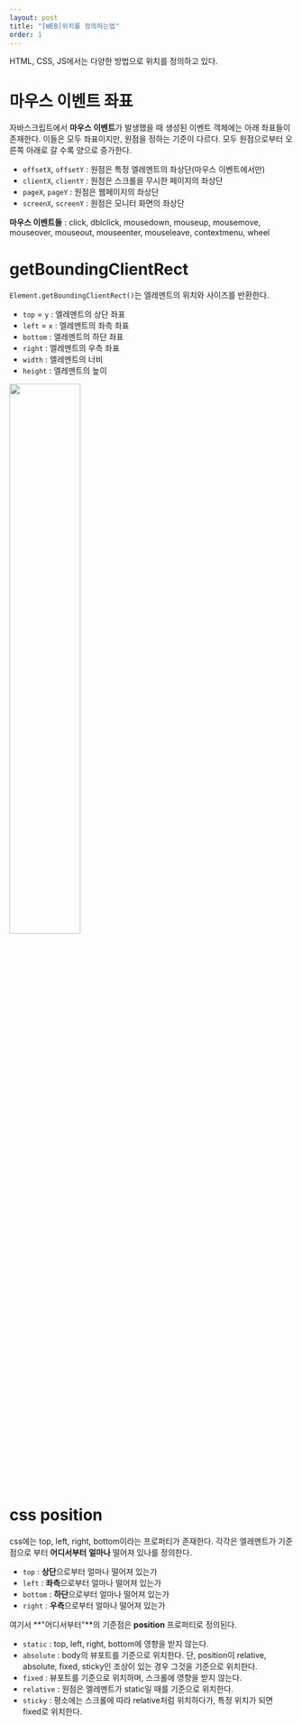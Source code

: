 ```yaml
---
layout: post
title: "[WEB]위치를 정의하는법"
order: 1
---
```


HTML, CSS, JS에서는 다양한 방법으로 위치를 정의하고 있다.

# 마우스 이벤트 좌표

자바스크립트에서 **마우스 이벤트**가 발생했을 때 생성된 이벤트 객체에는 아래 좌표들이 존재한다. 이들은 모두 좌표이지만, 원점을 정하는 기준이 다르다. 모두 원점으로부터 오른쪽 아래로 갈 수록 양으로 증가한다.

- `offsetX`, `offsetY` : 원점은 특정 엘레멘트의 좌상단(마우스 이벤트에서만)
- `clientX`, `clientY` : 원점은 스크롤을 무시한 페이지의 좌상단
- `pageX`, `pageY` : 원점은 웹페이지의 좌상단
- `screenX`, `screenY` : 원점은 모니터 화면의 좌상단

**마우스 이벤트들** : click, dblclick, mousedown, mouseup, mousemove, mouseover, mouseout, mouseenter, mouseleave, contextmenu, wheel



# getBoundingClientRect

`Element.getBoundingClientRect()`는 엘레멘트의 위치와 사이즈를 반환한다. 

- `top` = `y` : 엘레멘트의 상단 좌표
- `left` = `x` : 엘레멘트의 좌측 좌표
- `bottom` : 엘레멘트의 하단 좌표
- `right` : 엘레멘트의 우측 좌표
- `width` : 엘레멘트의 너비
- `height` : 엘레멘트의 높이

<img src="https://developer.mozilla.org/ko/docs/Web/API/Element/getBoundingClientRect/element-box-diagram.png" width="50%">


# css position

css에는 top, left, right, bottom이라는 프로퍼티가 존재한다. 각각은 엘레멘트가 기준 점으로 부터 **어디서부터** **얼마나** 떨어져 있나를 정의한다. 

- `top` : **상단**으로부터 얼마나 떨어져 있는가
- `left` : **좌측**으로부터 얼마나 떨어져 있는가
- `bottom` : **하단**으로부터 얼마나 떨어져 있는가
- `right` : **우측**으로부터 얼마나 떨어져 있는가

여기서 **"어디서부터"**의 기준점은 **position** 프로퍼티로 정의된다. 

- `static` : top, left, right, bottom에 영향을 받지 않는다.
- `absolute` : body의 뷰포트를 기준으로 위치한다. 단, position이 relative, absolute, fixed, sticky인 조상이 있는 경우 그것을 기준으로 위치한다.
- `fixed` : 뷰포트를 기준으로 위치하며, 스크롤에 영향을 받지 않는다.
- `relative` : 원점은 엘레멘트가 static일 때를 기준으로 위치한다.
- `sticky` : 평소에는 스크롤에 따라 relative처럼 위치하다가, 특정 위치가 되면 fixed로 위치한다.